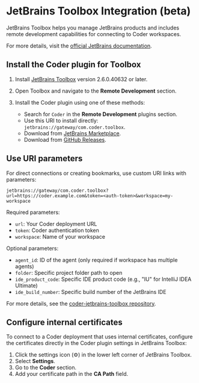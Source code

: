 # JetBrains Toolbox Integration (beta)

JetBrains Toolbox helps you manage JetBrains products and includes remote development capabilities for connecting to Coder workspaces.

For more details, visit the [official JetBrains documentation](https://www.jetbrains.com/help/toolbox-app/manage-providers.html#shx3a8_18).

## Install the Coder plugin for Toolbox

1. Install [JetBrains Toolbox](https://www.jetbrains.com/toolbox-app/) version 2.6.0.40632 or later.

1. Open Toolbox and navigate to the **Remote Development** section.
1. Install the Coder plugin using one of these methods:
   - Search for `Coder` in the **Remote Development** plugins section.
   - Use this URI to install directly: `jetbrains://gateway/com.coder.toolbox`.
   - Download from [JetBrains Marketplace](https://plugins.jetbrains.com/).
   - Download from [GitHub Releases](https://github.com/coder/coder-jetbrains-toolbox/releases).

## Use URI parameters

For direct connections or creating bookmarks, use custom URI links with parameters:

```shell
jetbrains://gateway/com.coder.toolbox?url=https://coder.example.com&token=<auth-token>&workspace=my-workspace
```

Required parameters:

- `url`: Your Coder deployment URL
- `token`: Coder authentication token
- `workspace`: Name of your workspace

Optional parameters:

- `agent_id`: ID of the agent (only required if workspace has multiple agents)
- `folder`: Specific project folder path to open
- `ide_product_code`: Specific IDE product code (e.g., "IU" for IntelliJ IDEA Ultimate)
- `ide_build_number`: Specific build number of the JetBrains IDE

For more details, see the [coder-jetbrains-toolbox repository](https://github.com/coder/coder-jetbrains-toolbox#connect-to-a-coder-workspace-via-jetbrains-toolbox-uri).

## Configure internal certificates

To connect to a Coder deployment that uses internal certificates, configure the certificates directly in the Coder plugin settings in JetBrains Toolbox:

1. Click the settings icon (⚙) in the lower left corner of JetBrains Toolbox.
1. Select **Settings**.
1. Go to the **Coder** section.
1. Add your certificate path in the **CA Path** field.

